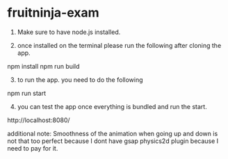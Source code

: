 # fruitninja-exam


1. Make sure to have node.js installed.

2. once installed on the terminal please run the following after cloning the app.

npm install
npm run build

3. to run the app. you need to do the following

npm run start


4.  you can test the app once everything is bundled and run the start.

http://localhost:8080/


additional note:
Smoothness of the animation when going up and down is not that too perfect because I dont have gsap physics2d plugin because I need to pay for it.